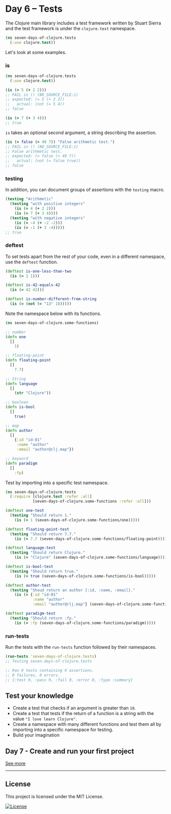 # Day 6 – Tests

The Clojure main library includes a test framework written by Stuart Sierra and the test framework is under the `clojure.test` namespace.

```clojure
(ns seven-days-of-clojure.tests
  (:use clojure.test))
```

Let's look at some examples.

### is

```clojure
(ns seven-days-of-clojure.tests
  (:use clojure.test))

(is (= 5 (+ 2 2)))
;; FAIL in () (NO_SOURCE_FILE:1)
;; expected: (= 5 (+ 2 2))
;;   actual: (not (= 5 4))
;; false

(is (= 7 (+ 3 4)))
;; true
```

`is` takes an optional second argument, a string describing the assertion.

```clojure
(is (= false (> 49 7)) "False arithmetic test.")
;; FAIL in () (NO_SOURCE_FILE:1)
;; False arithmetic test.
;; expected: (= false (> 49 7))
;;   actual: (not (= false true))
;; false
```

### testing

In addition, you can document groups of assertions with the
`testing` macro.

```clojure
(testing "Arithmetic"
  (testing "with positive integers"
    (is (= 4 (+ 2 2)))
    (is (= 7 (+ 3 4))))
  (testing "with negative integers"
    (is (= -4 (+ -2 -2)))
    (is (= -1 (+ 3 -4)))))
;; true
```

### deftest

To set tests apart from the rest of your code, even in a different namespace, use the `deftest` function.

```clojure
(deftest is-one-less-than-two
  (is (= 1 1)))

(deftest is-42-equals-42
  (is (= 42 42)))

(deftest is-number-different-from-string
  (is (= (not (= "13" 18)))))
```

Note the namespace below with its functions.

```clojure
(ns seven-days-of-clojure.some-functions)

;; number
(defn one
  []
    1)

;; floating-point
(defn floating-point
  []
    7.7)

;; String
(defn language
  []
    (str "Clojure"))

;; boolean
(defn is-bool
  []
    true)

;; map
(defn author
  []
    {:id "id-01"
     :name "author"
     :email "author@clj.map"})

;; keyword
(defn paradigm
  []
    :fp)
```

Test by importing into a specific test namespace.

```clojure
(ns seven-days-of-clojure.tests
  (:require [clojure.test :refer :all]
            [seven-days-of-clojure.some-functions :refer :all]))

(deftest one-test
  (testing "Should return 1."
    (is (= 1 (seven-days-of-clojure.some-functions/one)))))

(deftest floating-point-test
  (testing "Should return 7.7."
    (is (= 7.7 (seven-days-of-clojure.some-functions/floating-point)))))

(deftest language-test
  (testing "Should return Clojure."
    (is (= "Clojure" (seven-days-of-clojure.some-functions/language)))))

(deftest is-bool-test
  (testing "Should return true."
    (is (= true (seven-days-of-clojure.some-functions/is-bool)))))

(deftest author-test
  (testing "Shoud return an author {:id, :name, :email}."
    (is (= {:id "id-01"
            :name "author"
            :email "author@clj.map"} (seven-days-of-clojure.some-functions/author)))))

(deftest paradigm-test
  (testing "Should return :fp."
    (is (= :fp (seven-days-of-clojure.some-functions/paradigm)))))
```

### run-tests

Run the tests with the `run-tests` function followed by their namespaces.

```clojure
(run-tests 'seven-days-of-clojure.tests)
;; Testing seven-days-of-clojure.tests

;; Ran 9 tests containing 9 assertions.
;; 0 failures, 0 errors.
;; {:test 9, :pass 9, :fail 0, :error 0, :type :summary}
```

## Test your knowledge

- Create a test that checks if an argument is greater than `10`.
- Create a test that tests if the return of a function is a string with the value `"I love learn Clojure"`.
- Create a namespace with many different functions and test them all by importing into a specific namespace for testing.
- Build your imagination

## Day 7 - Create and run your first project
[See more](/day7)

---

## License

This project is licensed under the MIT License.

[![License](http://img.shields.io/:license-mit-black.svg?style=flat-square)](http://badges.mit-license.org)
